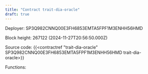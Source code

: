 ```yaml
---
title: "Contract trait-dia-oracle"
draft: true
---
```

Deployer: SP3Q982CNNQ00E3FH6853EMTA5FPF1M3ENHH56HMD


 



Block height: 267122 (2024-11-27T20:56:50.000Z)

Source code: {{<contractref "trait-dia-oracle" SP3Q982CNNQ00E3FH6853EMTA5FPF1M3ENHH56HMD trait-dia-oracle>}}

Functions:


